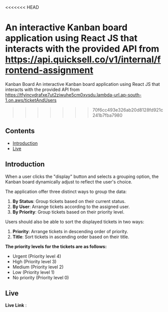 <<<<<<< HEAD

An interactive Kanban board application using React JS that interacts with the provided API from  https://api.quicksell.co/v1/internal/frontend-assignment
=======
Kanban Board
An interactive Kanban board application using React JS that interacts with the provided API from  https://tfyincvdrafxe7ut2ziwuhe5cm0xvsdu.lambda-url.ap-south-1.on.aws/ticketAndUsers
>>>>>>> 70f6cc493e326ab20d8128fd921c241b7fba7980

## Contents 
- [Introduction](#introduction)
- [Live](#live)

## Introduction 
When a user clicks the "display" button and selects a grouping option, the Kanban board dynamically adjust to reflect the user's choice.

The application offer three distinct ways to group the data:

1. **By Status**: Group tickets based on their current status.
2. **By User**: Arrange tickets according to the assigned user.
3. **By Priority**: Group tickets based on their priority level.

Users should also be able to sort the displayed tickets in two ways:

1. **Priority**: Arrange tickets in descending order of priority.
2. **Title**: Sort tickets in ascending order based on their title.

**The priority levels for the tickets are as follows:**
- Urgent (Priority level 4)
- High (Priority level 3)
- Medium (Priority level 2)
- Low (Priority level 1)
- No priority (Priority level 0)


## Live 
**Live Link** : 

